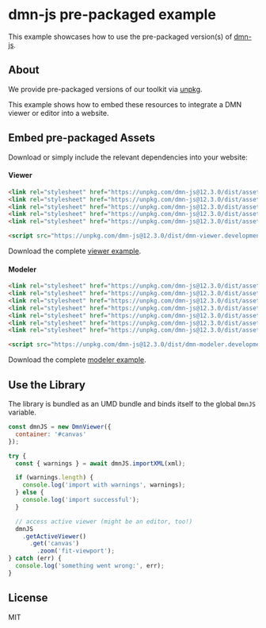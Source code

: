 # dmn-js pre-packaged example

This example showcases how to use the pre-packaged version(s) of [dmn-js](https://github.com/bpmn-io/dmn-js).


## About

We provide pre-packaged versions of our toolkit via [unpkg](https://unpkg.com/dmn-js/dist/).

This example shows how to embed these resources to integrate a DMN viewer or editor
into a website.


## Embed pre-packaged Assets

Download or simply include the relevant dependencies into your website:

#### Viewer

```html
<link rel="stylesheet" href="https://unpkg.com/dmn-js@12.3.0/dist/assets/dmn-js-drd.css">
<link rel="stylesheet" href="https://unpkg.com/dmn-js@12.3.0/dist/assets/dmn-js-decision-table.css">
<link rel="stylesheet" href="https://unpkg.com/dmn-js@12.3.0/dist/assets/dmn-js-literal-expression.css">
<link rel="stylesheet" href="https://unpkg.com/dmn-js@12.3.0/dist/assets/dmn-js-shared.css">
<link rel="stylesheet" href="https://unpkg.com/dmn-js@12.3.0/dist/assets/dmn-font/css/dmn.css">

<script src="https://unpkg.com/dmn-js@12.3.0/dist/dmn-viewer.development.js"></script>
```

Download the complete [viewer example](https://cdn.staticaly.com/gh/bpmn-io/dmn-js-examples/master/starter/viewer.html).

#### Modeler

```html
<link rel="stylesheet" href="https://unpkg.com/dmn-js@12.3.0/dist/assets/diagram-js.css">
<link rel="stylesheet" href="https://unpkg.com/dmn-js@12.3.0/dist/assets/dmn-js-shared.css">
<link rel="stylesheet" href="https://unpkg.com/dmn-js@12.3.0/dist/assets/dmn-js-drd.css">
<link rel="stylesheet" href="https://unpkg.com/dmn-js@12.3.0/dist/assets/dmn-js-decision-table.css">
<link rel="stylesheet" href="https://unpkg.com/dmn-js@12.3.0/dist/assets/dmn-js-decision-table-controls.css">
<link rel="stylesheet" href="https://unpkg.com/dmn-js@12.3.0/dist/assets/dmn-js-literal-expression.css">
<link rel="stylesheet" href="https://unpkg.com/dmn-js@12.3.0/dist/assets/dmn-font/css/dmn.css">

<script src="https://unpkg.com/dmn-js@12.3.0/dist/dmn-modeler.development.js"></script>
```

Download the complete [modeler example](https://cdn.staticaly.com/gh/bpmn-io/dmn-js-examples/master/starter/modeler.html).


## Use the Library

The library is bundled as an UMD bundle and binds itself to the global `DmnJS`
variable.

```javascript
const dmnJS = new DmnViewer({
  container: '#canvas'
});

try {
  const { warnings } = await dmnJS.importXML(xml);

  if (warnings.length) {
    console.log('import with warnings', warnings);
  } else {
    console.log('import successful');
  }

  // access active viewer (might be an editor, too!)
  dmnJS
    .getActiveViewer()
      .get('canvas')
        .zoom('fit-viewport');
} catch (err) {
  console.log('something went wrong:', err);
}
```

## License

MIT
